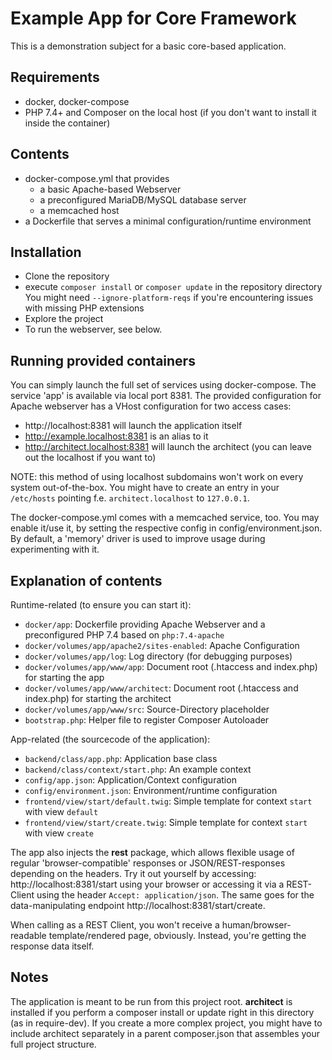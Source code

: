 # Example App for Core Framework

This is a demonstration subject for a basic core-based application.

## Requirements

- docker, docker-compose
- PHP 7.4+ and Composer on the local host (if you don't want to install it inside the container)

## Contents

- docker-compose.yml that provides
  - a basic Apache-based Webserver
  - a preconfigured MariaDB/MySQL database server
  - a memcached host
- a Dockerfile that serves a minimal configuration/runtime environment

## Installation

- Clone the repository
- execute `composer install` or `composer update` in the repository directory
  You might need `--ignore-platform-reqs` if you're encountering issues with missing PHP extensions
- Explore the project
- To run the webserver, see below.

## Running provided containers

You can simply launch the full set of services using docker-compose.
The service 'app' is available via local port 8381.
The provided configuration for Apache webserver has a VHost configuration for two access cases:
- http://localhost:8381 will launch the application itself
- http://example.localhost:8381 is an alias to it
- http://architect.localhost:8381 will launch the architect (you can leave out the localhost if you want to)

NOTE: this method of using localhost subdomains won't work on every system out-of-the-box.
You might have to create an entry in your `/etc/hosts` pointing f.e. `architect.localhost` to `127.0.0.1`.

The docker-compose.yml comes with a memcached service, too.
You may enable it/use it, by setting the respective config in config/environment.json.
By default, a 'memory' driver is used to improve usage during experimenting with it.

## Explanation of contents

Runtime-related (to ensure you can start it):
- `docker/app`: Dockerfile providing Apache Webserver and a preconfigured PHP 7.4 based on `php:7.4-apache`
- `docker/volumes/app/apache2/sites-enabled`: Apache Configuration
- `docker/volumes/app/log`: Log directory (for debugging purposes)
- `docker/volumes/app/www/app`: Document root (.htaccess and index.php) for starting the app
- `docker/volumes/app/www/architect`: Document root (.htaccess and index.php) for starting the architect
- `docker/volumes/app/www/src`: Source-Directory placeholder
- `bootstrap.php`: Helper file to register Composer Autoloader

App-related (the sourcecode of the application):
- `backend/class/app.php`: Application base class
- `backend/class/context/start.php`: An example context
- `config/app.json`: Application/Context configuration
- `config/environment.json`: Environment/runtime configuration
- `frontend/view/start/default.twig`: Simple template for context `start` with view `default`
- `frontend/view/start/create.twig`: Simple template for context `start` with view `create`

The app also injects the **rest** package, which allows flexible usage of regular 'browser-compatible' responses or JSON/REST-responses depending on the headers.
Try it out yourself by accessing:
http://localhost:8381/start using your browser or accessing it via a REST-Client using the header `Accept: application/json`.
The same goes for the data-manipulating endpoint http://localhost:8381/start/create.

When calling as a REST Client, you won't receive a human/browser-readable template/rendered page, obviously.
Instead, you're getting the response data itself.

## Notes

The application is meant to be run from this project root. **architect** is installed if you perform a composer install or update right in this directory (as in require-dev). If you create a more complex project, you might have to include architect separately in a parent composer.json that assembles your full project structure.
